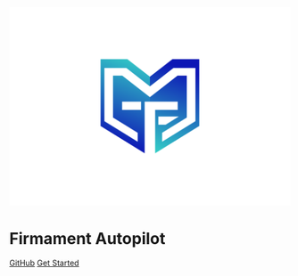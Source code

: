 <!-- _coverpage.md -->
![logo](picture/Firmament2.png)
# Firmament Autopilot

[GitHub](https://github.com/Firmament-Autopilot)
[Get Started](#quick-start)